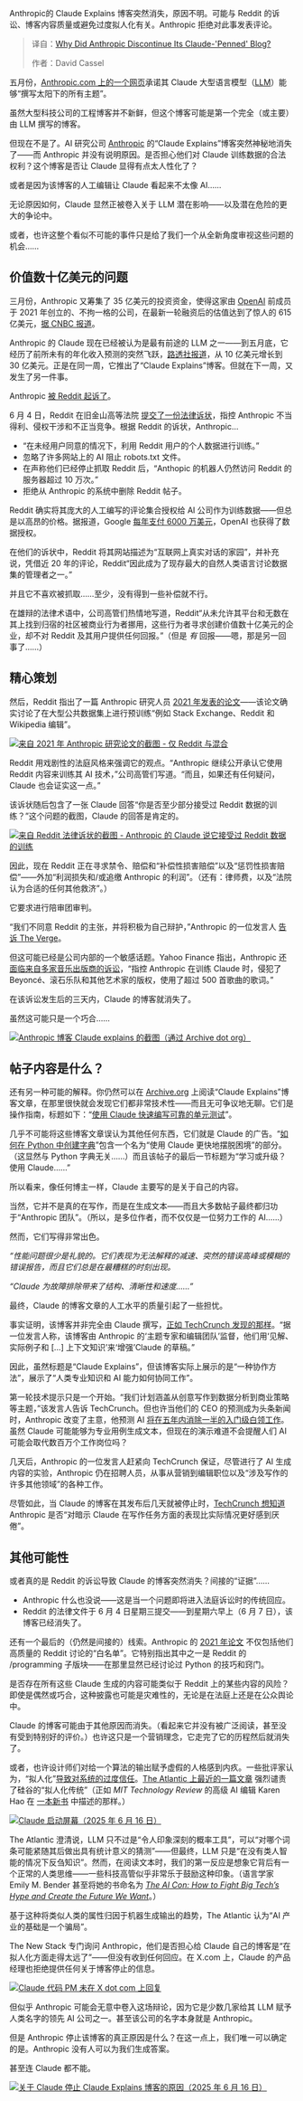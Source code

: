 <!--
title: Anthropic为何放弃Claude“撰写”的博客？
cover: https://cdn.thenewstack.io/media/2025/05/df15c80c-anthropic-claude.png
summary: Anthropic的 Claude Explains 博客突然消失，原因不明。可能与 Reddit 的诉讼、博客内容质量或避免过度拟人化有关。Anthropic 拒绝对此事发表评论。
-->

Anthropic的 Claude Explains 博客突然消失，原因不明。可能与 Reddit 的诉讼、博客内容质量或避免过度拟人化有关。Anthropic 拒绝对此事发表评论。

> 译自：[Why Did Anthropic Discontinue Its Claude-'Penned' Blog?](https://thenewstack.io/why-did-anthropic-discontinue-its-claude-penned-blog/)
> 
> 作者：David Cassel

五月份，[Anthropic.com 上的一个网页](https://web.archive.org/web/20250529222635/https://www.anthropic.com/claude-explains)承诺其 Claude 大型语言模型（[LLM](https://thenewstack.io/new-tools-help-llm-developers-choose-better-pre-training-data/)）能够“撰写太阳下的所有主题”。

虽然大型科技公司的工程博客并不新鲜，但这个博客可能是第一个完全（或主要）由 LLM 撰写的博客。

但现在不是了。AI 研究公司 [Anthropic](https://www.anthropic.com/company) 的“Claude Explains”博客突然神秘地消失了——而 Anthropic 并没有说明原因。是否担心他们对 Claude 训练数据的合法权利？这个博客是否让 Claude 显得有点太人性化了？

或者是因为该博客的人工编辑让 Claude 看起来不太像 AI……

无论原因如何，Claude 显然正被卷入关于 LLM 潜在影响——以及潜在危险的更大的争论中。

或者，也许这整个看似不可能的事件只是给了我们一个从全新角度审视这些问题的机会……

## 价值数十亿美元的问题

三月份，Anthropic 又筹集了 35 亿美元的投资资金，使得这家由 [OpenAI](https://thenewstack.io/openais-sam-altman-ai-is-now-ready-for-the-enterprise/) 前成员于 2021 年创立的、不拘一格的公司，在最新一轮融资后的估值达到了惊人的 615 亿美元，[据 CNBC 报道](https://www.cnbc.com/2025/03/03/amazon-backed-ai-firm-anthropic-valued-at-61point5-billion-after-latest-round.html)。

Anthropic 的 Claude 现在已经被认为是最有前途的 LLM 之一——到五月底，它经历了前所未有的年化收入预测的突然飞跃，[路透社报道](https://www.reuters.com/business/anthropic-hits-3-billion-annualized-revenue-business-demand-ai-2025-05-30/)，从 10 亿美元增长到 30 亿美元。正是在同一周，它推出了“Claude Explains”博客。但就在下一周，又发生了另一件事。

Anthropic [被 Reddit 起诉了](https://www.theverge.com/ai-artificial-intelligence/679768/reddit-sues-anthropic-alleging-its-bots-accessed-reddit-more-than-100000-times-since-last-july)。

6 月 4 日，Reddit 在旧金山高等法院 [提交了一份法律诉状](https://www.documentcloud.org/documents/25963296-reddit-v-anthropic/)，指控 Anthropic 不当得利、侵权干涉和不正当竞争。根据 Reddit 的诉状，Anthropic…

* “在未经用户同意的情况下，利用 Reddit 用户的个人数据进行训练。”
* 忽略了许多网站上的 AI 阻止 robots.txt 文件。
* 在声称他们已经停止抓取 Reddit 后，“Anthopic 的机器人仍然访问 Reddit 的服务器超过 10 万次。”
* 拒绝从 Anthropic 的系统中删除 Reddit 帖子。

Reddit 确实将其庞大的人工编写的评论集合授权给 AI 公司作为训练数据——但总是以高昂的价格。据报道，Google [每年支付 6000 万美元](https://www.reuters.com/technology/reddit-ai-content-licensing-deal-with-google-sources-say-2024-02-22/)，OpenAI 也获得了数据授权。

在他们的诉状中，Reddit 将其网站描述为“互联网上真实对话的家园”，并补充说，凭借近 20 年的评论，Reddit“因此成为了现存最大的自然人类语言讨论数据集的管理者之一。”

并且它不喜欢被抓取……至少，没有得到一些补偿就不行。

在雄辩的法律术语中，公司高管们热情地写道，Reddit“从未允许其平台和无数在其上找到归宿的社区被商业行为者挪用，这些行为者寻求创建价值数十亿美元的企业，却不对 Reddit 及其用户提供任何回报。”（但是 *有* 回报——嗯，那是另一回事了……）

## 精心策划

然后，Reddit 指出了一篇 Anthropic 研究人员 [2021 年发表的论文](https://arxiv.org/pdf/2112.00861)——该论文确实讨论了在大型公共数据集上进行预训练“例如 Stack Exchange、Reddit 和 Wikipedia 编辑”。

[![来自 2021 年 Anthropic 研究论文的截图 - 仅 Reddit 与混合](https://cdn.thenewstack.io/media/2025/06/6f98a86b-screenshot-from-2021-anthropic-research-paper-reddit-only-vs-mix.png)](https://cdn.thenewstack.io/media/2025/06/6f98a86b-screenshot-from-2021-anthropic-research-paper-reddit-only-vs-mix.png)

Reddit 用戏剧性的法庭风格来强调它的观点。“Anthropic 继续公开承认它使用 Reddit 内容来训练其 AI 技术，”公司高管们写道。“而且，如果还有任何疑问，Claude 也会证实这一点。”

该诉状随后包含了一张 Claude 回答“你是否至少部分接受过 Reddit 数据的训练？”这个问题的截图，Claude 的回答是肯定的。

[![来自 Reddit 法律诉状的截图 - Anthropic 的 Claude 说它接受过 Reddit 数据的训练](https://cdn.thenewstack.io/media/2025/06/52a24c5d-screenshot-from-reddit-legal-complaint-anthropics-claude-says-it-was-trained-on-reddit-data.png)](https://cdn.thenewstack.io/media/2025/06/52a24c5d-screenshot-from-reddit-legal-complaint-anthropics-claude-says-it-was-trained-on-reddit-data.png)

因此，现在 Reddit 正在寻求禁令、赔偿和“补偿性损害赔偿”以及“惩罚性损害赔偿”——外加“利润损失和/或追缴 Anthropic 的利润”。（还有：律师费，以及“法院认为合适的任何其他救济”。）

它要求进行陪审团审判。

“我们不同意 Reddit 的主张，并将积极为自己辩护，”Anthropic 的一位发言人 [告诉 The Verge](https://www.theverge.com/ai-artificial-intelligence/679768/reddit-sues-anthropic-alleging-its-bots-accessed-reddit-more-than-100000-times-since-last-july)。

但这可能已经是公司内部的一个敏感话题。Yahoo Finance 指出，Anthropic 还 [面临来自多家音乐出版商的诉讼](https://finance.yahoo.com/news/reddit-brands-anthropic-as-anything-but-a-white-knight-heating-up-ai-scraping-wars-080025728.html)，“指控 Anthropic 在训练 Claude 时，侵犯了 Beyoncé、滚石乐队和其他艺术家的版权，使用了超过 500 首歌曲的歌词。”

在该诉讼发生后的三天内，Claude 的博客就消失了。

虽然这可能只是一个巧合……

[![Anthropic 博客 Claude explains 的截图（通过 Archive dot org）](https://cdn.thenewstack.io/media/2025/06/3758d1f6-screenshot-of-anthropic-blog-claude-explains-via-archive-dot-org.png)](https://cdn.thenewstack.io/media/2025/06/3758d1f6-screenshot-of-anthropic-blog-claude-explains-via-archive-dot-org.png)

## 帖子内容是什么？

还有另一种可能的解释。你仍然可以在 [Archive.org](https://web.archive.org/web/20250529222635/https://www.anthropic.com/claude-explains) 上阅读“Claude Explains”博客文章，在那里很快就会发现它们都非常技术性——而且无可争议地无聊。它们是操作指南，标题如下：“[使用 Claude 快速编写可靠的单元测试](https://web.archive.org/web/20250530173558/https://www.anthropic.com/claude-explains/write-reliable-unit-tests-quickly-with-claude)”。

几乎不可能将这些博客文章误认为其他任何东西，它们就是 Claude 的广告。“[如何在 Python 中创建字典](https://web.archive.org/web/20250605170219/https://www.anthropic.com/claude-explains/how-to-create-a-dictionary-in-python)”包含一个名为“使用 Claude 更快地摆脱困境”的部分。（这显然与 Python 字典无关……）而且该帖子的最后一节标题为“学习或升级？使用 Claude……”

所以看来，像任何博主一样，Claude 主要写的是关于自己的内容。

当然，它并不是真的在写作，而是在生成文本——而且大多数帖子最终都归功于“Anthropic 团队”。（所以，是多位作者，而不仅仅是一位努力工作的 AI……）

然而，它们写得非常出色。

*“性能问题很少是礼貌的。它们表现为无法解释的减速、突然的错误高峰或模糊的错误报告，而且它们总是在最糟糕的时刻出现。*

*“Claude 为故障排除带来了结构、清晰性和速度……”*

最终，Claude 的博客文章的人工水平的质量引起了一些担忧。

事实证明，该博客并非完全由 Claude 撰写，[正如 TechCrunch 发现的那样](https://techcrunch.com/2025/06/03/anthropics-ai-is-writing-its-own-blog-with-human-oversight/)。“据一位发言人称，该博客由 Anthropic 的‘主题专家和编辑团队’监督，他们用‘见解、实际例子和 […] 上下文知识’来‘增强’Claude 的草稿。”

因此，虽然标题是“Claude Explains”，但该博客实际上展示的是“一种协作方法”，展示了“人类专业知识和 AI 能力如何协同工作”。

第一轮技术提示只是一个开始。“我们计划涵盖从创意写作到数据分析到商业策略等主题，”该发言人告诉 TechCrunch。但也许当他们的 CEO 的预测成为头条新闻时，Anthropic 改变了主意，他预测 AI [将在五年内消除一半的入门级白领工作](https://www.axios.com/2025/05/28/ai-jobs-white-collar-unemployment-anthropic)。虽然 Claude 可能能够为专业用例生成文本，但现在的演示难道不会提醒人们 AI 可能会取代数百万个工作岗位吗？

几天后，Anthropic 的一位发言人赶紧向 TechCrunch 保证，尽管进行了 AI 生成内容的实验，Anthropic 仍在招聘人员，从事从营销到编辑职位以及“涉及写作的许多其他领域”的各种工作。

尽管如此，当 Claude 的博客在其发布后几天就被停止时，[TechCrunch 想知道](https://techcrunch.com/2025/06/09/anthropics-ai-generated-blog-dies-an-early-death/) Anthropic 是否“对暗示 Claude 在写作任务方面的表现比实际情况更好感到厌倦”。

## 其他可能性

或者真的是 Reddit 的诉讼导致 Claude 的博客突然消失？间接的“证据”……

* Anthropic 什么也没说——这是当一个问题即将进入法庭诉讼时的传统回应。
* Reddit 的法律文件于 6 月 4 日星期三提交——到星期六早上（6 月 7 日），该博客已经消失了。

还有一个最后的（仍然是间接的）线索。Anthropic 的 [2021 年论文](https://arxiv.org/pdf/2112.00861) 不仅包括他们高质量的 Reddit 讨论的“白名单”。它特别指出其中之一是 Reddit 的 /programming 子版块——在那里显然已经讨论过 Python 的技巧和窍门。

是否存在所有这些 Claude 生成的内容可能类似于 Reddit 上的某些内容的风险？即使是偶然或巧合，这种披露也可能是灾难性的，无论是在法庭上还是在公众舆论中。

Claude 的博客可能由于其他原因而消失。（看起来它并没有被广泛阅读，甚至没有受到特别好的评价。）也许这只是一个营销理念，它走完了它的历程然后就消失了。

或者，也许设计师们对给一个算法的输出赋予虚假的人格感到内疚。一些批评家认为，“拟人化”[导致对系统的过度信任](https://link.springer.com/article/10.1007/s43681-024-00419-4)。[The Atlantic 上最近的一篇文章](https://www.msn.com/en-us/technology/artificial-intelligence/artificial-intelligence-is-not-intelligent/ar-AA1GcZBz) 强烈谴责了硅谷的“拟人化传统”（正如 *MIT Technology Review* 的高级 AI 编辑 Karen Hao 在 [一本新书](https://bookshop.org/p/books/empire-of-ai-dreams-and-nightmares-in-sam-altman-s-openai-karen-hao/22156498?ean=9780593657508&next=t&affiliate=12476) 中描述的那样。）

[![Claude 启动屏幕（2025 年 6 月 16 日）](https://cdn.thenewstack.io/media/2025/06/85d5eada-claude-startup-screen-june-16-2025.png)](https://cdn.thenewstack.io/media/2025/06/85d5eada-claude-startup-screen-june-16-2025.png)

The Atlantic 澄清说，LLM 只不过是“令人印象深刻的概率工具”，可以“对哪个词条可能紧随其后做出具有统计意义的猜测”——但最终，LLM 只是“在没有类人智能的情况下反刍知识”。然而，在阅读文本时，我们的第一反应是想象它背后有一个正常的人类思维——一些科技高管似乎非常乐于鼓励这种印象。（语言学家 Emily M. Bender 甚至将她的书命名为 [*The AI Con: How to Fight Big Tech’s Hype and Create the Future We Want*](https://bookshop.org/a/12476/9780063418561)。）

基于这种将类似人类的属性归因于机器生成输出的趋势，The Atlantic 认为“AI 产业的基础是一个骗局”。

The New Stack 专门询问 Anthropic，他们是否担心给 Claude 自己的博客是“在拟人化方面走得太远了”——但没有收到任何回应。在 X.com 上，Claude 的产品经理也拒绝提供任何关于博客停止的信息。

[![Claude 代码 PM 未在 X dot com 上回复](https://cdn.thenewstack.io/media/2025/06/fae325f7-claude-code-pm-not-responding-on-x-dot-com.png)](https://cdn.thenewstack.io/media/2025/06/fae325f7-claude-code-pm-not-responding-on-x-dot-com.png)

但似乎 Anthropic 可能会无意中卷入这场辩论，因为它是少数几家给其 LLM 赋予人类名字的领先 AI 公司之一。甚至该公司的名字本身就是 Anthropic。

但是 Anthropic 停止该博客的真正原因是什么？在这一点上，我们唯一可以确定的是。Anthropic 没有人可以为我们生成答案。

甚至连 Claude 都不能。

[![关于 Claude 停止 Claude Explains 博客的原因（2025 年 6 月 16 日）](https://cdn.thenewstack.io/media/2025/06/609e2b0a-claude-on-why-claude-explains-blog-was-discontinued-june-16-2025.png)](https://cdn.thenewstack.io/media/2025/06/609e2b0a-claude-on-why-claude-explains-blog-was-discontinued-june-16-2025.png)